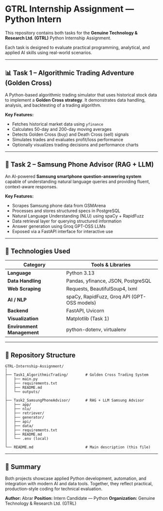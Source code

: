 # GTRL Internship Assignment — Python Intern

This repository contains both tasks for the **Genuine Technology & Research Ltd. (GTRL)** Python Internship Assignment.

Each task is designed to evaluate practical programming, analytical, and applied AI skills using real-world scenarios.

---

## 📊 Task 1 – Algorithmic Trading Adventure (Golden Cross)

A Python-based algorithmic trading simulator that uses historical stock data to implement a **Golden Cross strategy**.
It demonstrates data handling, analysis, and backtesting of a trading algorithm.

**Key Features:**

* Fetches historical market data using `yfinance`
* Calculates 50-day and 200-day moving averages
* Detects Golden Cross (buy) and Death Cross (sell) signals
* Simulates trades and evaluates profit/loss performance
* Optionally visualizes trading decisions and performance charts

---

## 🤖 Task 2 – Samsung Phone Advisor (RAG + LLM)

An AI-powered **Samsung smartphone question-answering system** capable of understanding natural language queries
and providing fluent, context-aware responses.

**Key Features:**

* Scrapes Samsung phone data from GSMArena
* Processes and stores structured specs in PostgreSQL
* Natural Language Understanding (NLU) using spaCy + RapidFuzz
* Data retrieval layer for querying structured information
* Answer generation using Groq GPT-OSS LLMs
* Exposed via a FastAPI interface for interactive use

---

## 🧠 Technologies Used

| Category                   | Tools & Libraries                           |
| -------------------------- | ------------------------------------------- |
| **Language**               | Python 3.13                                 |
| **Data Handling**          | Pandas, yfinance, JSON, PostgreSQL          |
| **Web Scraping**           | Requests, BeautifulSoup4, lxml              |
| **AI / NLP**               | spaCy, RapidFuzz, Groq API (GPT-OSS models) |
| **Backend**                | FastAPI, Uvicorn                            |
| **Visualization**          | Matplotlib (Task 1)                         |
| **Environment Management** | python-dotenv, virtualenv                   |

---

## 📂 Repository Structure

```
GTRL-Internship-Assignment/
│
├── Task1_AlgorithmicTrading/        # Golden Cross Trading System
│   ├── main.py
│   ├── requirements.txt
│   ├── README.md
│   └── outputs/
│
├── Task2_SamsungPhoneAdvisor/       # RAG + LLM Samsung Advisor
│   ├── app/
│   ├── nlu/
│   ├── retriever/
│   ├── generator/
│   ├── api/
│   ├── data/
│   ├── requirements.txt
│   ├── README.md
│   └── .env (local)
│
└── README.md                        # Main description (this file)
```

---

## 🏁 Summary

Both projects showcase applied Python development, automation, and integration with modern AI and data tools.
Together, they reflect practical, production-style coding for technical evaluation.

**Author:** Abrar
**Position:** Intern Candidate — Python
**Organization:** Genuine Technology & Research Ltd. (GTRL)
